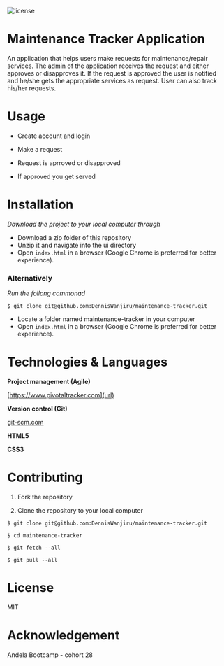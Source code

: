 ![license](https://img.shields.io/github/license/mashape/apistatus.svg)

# Maintenance Tracker Application

An application that helps users make requests for maintenance/repair services.
The admin of the application receives the request and either approves or disapproves it. If the request is approved the user is notified and he/she gets the appropriate services as request. User can also track his/her requests.

# Usage

* Create account and login

* Make a request

* Request is aprroved or disapproved

* If approved you get served

# Installation

_Download the project to your local computer through_

* Download a zip folder of this repository
* Unzip it and navigate into the ui directory
* Open `index.html` in a browser (Google Chrome is preferred for better experience).

### Alternatively

_Run the follong commonad_

```
$ git clone git@github.com:DennisWanjiru/maintenance-tracker.git
```

* Locate a folder named maintenance-tracker in your computer
* Open `index.html` in a browser (Google Chrome is preferred for better experience).

# Technologies & Languages

**Project management (Agile)**

[https://www.pivotaltracker.com](url)

**Version control (Git)**

[git-scm.com](url)

**HTML5**

**CSS3**

# Contributing

1.  Fork the repository

2.  Clone the repository to your local computer

```
$ git clone git@github.com:DennisWanjiru/maintenance-tracker.git

$ cd maintenance-tracker

$ git fetch --all

$ git pull --all
```

# License

MIT

# Acknowledgement

Andela Bootcamp - cohort 28
